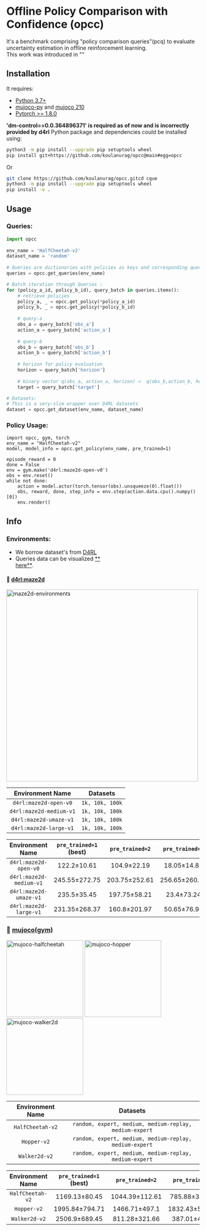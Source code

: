 # Offline Policy Comparison with Confidence (opcc)

It's a benchmark comprising "policy comparison queries"(pcq) to evaluate uncertainty estimation in offline reinforcement
learning.  
This work was introduced in ""

## Installation

It requires:

- [Python 3.7+](https://www.python.org/downloads/)
- [mujoco-py](https://github.com/openai/mujoco-py) and [mujoco 210](https://www.roboti.us/index.html)
- [Pytorch >= 1.8.0](https://pytorch.org/)

**'dm-control==0.0.364896371' is required as of now and is incorrectly provided by d4rl** Python package and
dependencies could be installed using:

```bash  
python3 -m pip install --upgrade pip setuptools wheel
pip install git+https://github.com/koulanurag/opcc@main#egg=opcc
```  

Or

```bash  
git clone https://github.com/koulanurag/opcc.gitcd cque
python3 -m pip install --upgrade pip setuptools wheel
pip install -e .
```  

## Usage

### Queries:

```python  
import opcc  
  
env_name = 'HalfCheetah-v2'  
dataset_name = 'random'  
  
# Queries are dictionaries with policies as keys and corresponding queries as values.  
queries = opcc.get_queries(env_name)

# Batch iteration through Queries :  
for (policy_a_id, policy_b_id), query_batch in queries.items():  
	# retrieve policies
	policy_a, _ = opcc.get_policy(*policy_a_id)
	policy_b, _ = opcc.get_policy(*policy_b_id)
	
	# query-a
	obs_a = query_batch['obs_a']
	action_a = query_batch['action_a']
	
	# query-b 
	obs_b = query_batch['obs_b']
	action_b = query_batch['action_b']  
	
	# horizon for policy evaluation
	horizon = query_batch['horizon']  
	
	# binary vector q(obs_a, action_a, horizon) <  q(obs_b,action_b, horizon)
	target = query_batch['target']

# Datasets:  
# This is a very-slim wrapper over D4RL datasets  
dataset = opcc.get_dataset(env_name, dataset_name)
```

### Policy Usage:

```
import opcc, gym, torch
env_name = "HalfCheetah-v2"
model, model_info = opcc.get_policy(env_name, pre_trained=1)

episode_reward = 0
done = False
env = gym.make('d4rl:maze2d-open-v0')
obs = env.reset()
while not done:
	action = model.actor(torch.tensor(obs).unsqueeze(0).float())
	obs, reward, done, step_info = env.step(action.data.cpu().numpy()[0])
	env.render()
```

## Info

### Environments:

- We borrow dataset's from [D4RL](https://arxiv.org/abs/2004.07219)
- Queries data can be visualized [**  
  here**](https://wandb.ai/koulanurag/cque/reports/Visualization-of-Queries--VmlldzoxMDkxMjcx).

#### :low_brightness: [d4rl:maze2d](https://github.com/rail-berkeley/d4rl/wiki/Tasks#maze2d)

<img width="500" alt="maze2d-environments" src="https://github.com/rail-berkeley/offline_rl/raw/assets/assets/mazes_filmstrip.png">

|    Environment Name     |    Datasets     |  
|:-----------------------:|:---------------:|  
|  `d4rl:maze2d-open-v0`  | `1k, 10k, 100k` |  
| `d4rl:maze2d-medium-v1` | `1k, 10k, 100k` |  
| `d4rl:maze2d-umaze-v1`  | `1k, 10k, 100k` |  
| `d4rl:maze2d-large-v1`  | `1k, 10k, 100k` |  

| Environment Name |`pre_trained=1` (best) |`pre_trained=2`  |`pre_trained=3`  |`pre_trained=4` (worst) |
|:------: | :------: | :------: | :------: | :------: | 
|`d4rl:maze2d-open-v0`|122.2±10.61 |104.9±22.19 |18.05±14.85 |4.85±8.62 |
|`d4rl:maze2d-medium-v1`|245.55±272.75 |203.75±252.61 |256.65±260.16 |258.55±262.81 |
|`d4rl:maze2d-umaze-v1`|235.5±35.45 |197.75±58.21 |23.4±73.24 |3.2±9.65 |
|`d4rl:maze2d-large-v1`|231.35±268.37 |160.8±201.97 |50.65±76.94 |9.95±9.95 |

### :low_brightness: [mujoco(gym)](https://gym.openai.com/envs/#mujoco)

  <p float="left">
    <img width="200" alt="mujoco-halfcheetah" src="static/halfcheetah.png" /> 
    <img width="200" alt="mujoco-hopper" src="static/hopper.png" />
    <img width="200" alt="mujoco-walker2d" src="static/walker2d.png" />
</p>

| Environment Name |                        Datasets                        |  
|:----------------:|:------------------------------------------------------:|  
| `HalfCheetah-v2` | `random, expert, medium, medium-replay, medium-expert` |  
|   `Hopper-v2`    | `random, expert, medium, medium-replay, medium-expert` |  
|  `Walker2d-v2`   | `random, expert, medium, medium-replay, medium-expert` |


| Environment Name |`pre_trained=1` (best) |`pre_trained=2`  |`pre_trained=3`  |`pre_trained=4` (worst) |
|:------: | :------: | :------: | :------: | :------: | 
|`HalfCheetah-v2`|1169.13±80.45 |1044.39±112.61 |785.88±303.59 |94.79±40.88 |
|`Hopper-v2`|1995.84±794.71 |1466.71±497.1 |1832.43±560.86 |236.51±1.09 |
|`Walker2d-v2`|2506.9±689.45 |811.28±321.66 |387.01±42.82 |162.7±102.14 |

